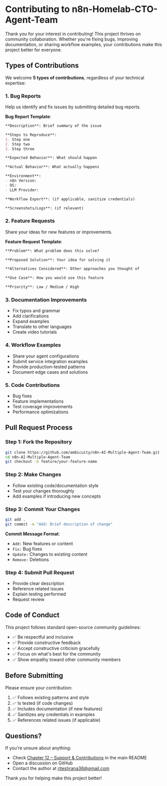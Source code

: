 # Contributing to n8n-Homelab-CTO-Agent-Team

Thank you for your interest in contributing! This project thrives on community collaboration. Whether you're fixing bugs, improving documentation, or sharing workflow examples, your contributions make this project better for everyone.

## Types of Contributions

We welcome **5 types of contributions**, regardless of your technical expertise:

### 1. Bug Reports

Help us identify and fix issues by submitting detailed bug reports.

**Bug Report Template**:

```markdown
**Description**: Brief summary of the issue

**Steps to Reproduce**:
1. Step one
2. Step two
3. Step three

**Expected Behavior**: What should happen

**Actual Behavior**: What actually happens

**Environment**:
- n8n Version:
- OS:
- LLM Provider:

**Workflow Export**: (if applicable, sanitize credentials)

**Screenshots/Logs**: (if relevant)
```

### 2. Feature Requests

Share your ideas for new features or improvements.

**Feature Request Template**:

```markdown
**Problem**: What problem does this solve?

**Proposed Solution**: Your idea for solving it

**Alternatives Considered**: Other approaches you thought of

**Use Case**: How you would use this feature

**Priority**: Low / Medium / High
```

### 3. Documentation Improvements

- Fix typos and grammar
- Add clarifications
- Expand examples
- Translate to other languages
- Create video tutorials

### 4. Workflow Examples

- Share your agent configurations
- Submit service integration examples
- Provide production-tested patterns
- Document edge cases and solutions

### 5. Code Contributions

- Bug fixes
- Feature implementations
- Test coverage improvements
- Performance optimizations

## Pull Request Process

### Step 1: Fork the Repository

```bash
git clone https://github.com/ambicuity/n8n-AI-Multiple-Agent-Team.git
cd n8n-AI-Multiple-Agent-Team
git checkout -b feature/your-feature-name
```

### Step 2: Make Changes

- Follow existing code/documentation style
- Test your changes thoroughly
- Add examples if introducing new concepts

### Step 3: Commit Your Changes

```bash
git add .
git commit -m "Add: Brief description of change"
```

**Commit Message Format**:
- `Add:` New features or content
- `Fix:` Bug fixes
- `Update:` Changes to existing content
- `Remove:` Deletions

### Step 4: Submit Pull Request

- Provide clear description
- Reference related issues
- Explain testing performed
- Request review

## Code of Conduct

This project follows standard open-source community guidelines:

- ✅ Be respectful and inclusive
- ✅ Provide constructive feedback
- ✅ Accept constructive criticism gracefully
- ✅ Focus on what's best for the community
- ✅ Show empathy toward other community members

## Before Submitting

Please ensure your contribution:

1. ✅ Follows existing patterns and style
2. ✅ Is tested (if code changes)
3. ✅ Includes documentation (if new features)
4. ✅ Sanitizes any credentials in examples
5. ✅ References related issues (if applicable)

## Questions?

If you're unsure about anything:

- Check [Chapter 12 – Support & Contributions](README.md#chapter-12--support--contributions) in the main README
- Open a discussion on GitHub
- Contact the author at riteshrana36@gmail.com

Thank you for helping make this project better!
